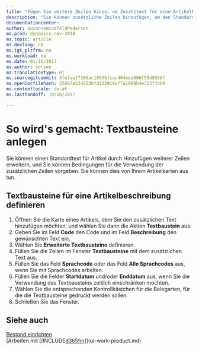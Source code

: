 ```yaml
---
title: "Fügen Sie weitere Zeilen hinzu, um Zusatztext für eine Artikelbeschreibung zu definieren"
description: "Sie können zusätzliche Zeilen hinzufügen, um den Standardtext zu erweitern, der einen Artikel enthält."
documentationcenter: 
author: SusanneWindfeldPedersen
ms.prod: dynamics-nav-2018
ms.topic: article
ms.devlang: na
ms.tgt_pltfrm: na
ms.workload: na
ms.date: 01/16/2017
ms.author: solsen
ms.translationtype: HT
ms.sourcegitcommit: 4fefaef7380ac10836fcac404eea006f55d8556f
ms.openlocfilehash: 25667e524253bfd122919af7a1089b4e323ffbb0
ms.contentlocale: de-at
ms.lasthandoff: 10/16/2017

---
```

# <a name="how-to-set-up-extended-item-text"></a>So wird's gemacht: Textbausteine anlegen
Sie können einen Standardtext für Artikel durch Hinzufügen weiterer Zeilen erweitern, und Sie können Bedingungen für die Verwendung der zusätzlichen Zeilen vorgeben. Sie können dies von Ihrem Artikelkarten aus tun.

## <a name="to-define-extended-text-for-an-item-description"></a>Textbausteine für eine Artikelbeschreibung definieren
1. Öffnen Sie die Karte eines Artikels, dem Sie den zusätzlichen Text hinzufügen möchten, und wählen Sie dann die Aktion **Textbaustein** aus.
2. Geben Sie im Feld **Code** den Code und im Feld **Beschreibung** den gewünschten Text ein.
3. Wählen Sie **Erweiterte Textbausteine** definieren.
4. Füllen Sie die Zeilen im Fenster **Textbausteine** mit dem zusätzlichen Text aus.
5. Füllen Sie das Feld **Sprachcode** oder das Feld **Alle Sprachcodes** aus, wenn Sie mit Sprachcodes arbeiten.
6. Füllen Sie die Felder **Startdatum** und/oder **Enddatum** aus, wenn Sie die Verwendung des Textbausteins zeitlich einschränken möchten.
7. Wählen Sie die entsprechenden Kontrollkästchen für die Belegarten, für die die Textbausteine gedruckt werden sollen.
8. Schließen Sie das Fenster.

## <a name="see-also"></a>Siehe auch
[Bestand einrichten](inventory-setup-inventory.md)  
[Arbeiten mit [!INCLUDE[d365fin](includes/d365fin_md.md)]](ui-work-product.md)

